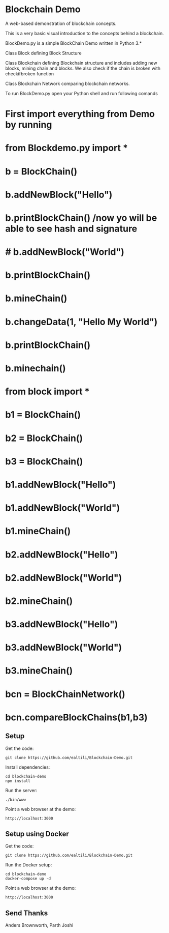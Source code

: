 # Blockchain Demo
A web-based demonstration of blockchain concepts.

This is a very basic visual introduction to the concepts behind a blockchain. 

BlockDemo.py is a simple BlockChain Demo written in Python 3.* 

Class Block defining Block Structure

Class Blockchain defining Blockchain structure and includes adding new blocks, mining chain and blocks. We also check if the chain is broken with checkifbroken function

Class Blockchain Network  comparing blockchain networks.

To run BlockDemo.py open your Python shell and run following comands
# First import everything from Demo by running 
# from Blockdemo.py import * 
# b = BlockChain()
# b.addNewBlock("Hello")
# b.printBlockChain()  /now yo will be able to see hash and signature
# # b.addNewBlock("World")
# b.printBlockChain()
# b.mineChain()
# b.changeData(1, "Hello My World")
# b.printBlockChain()
# b.minechain()

# from block import *
# b1 = BlockChain()
# b2 = BlockChain()
# b3 = BlockChain()
# b1.addNewBlock("Hello")
# b1.addNewBlock("World")
# b1.mineChain()

# b2.addNewBlock("Hello")
# b2.addNewBlock("World")
# b2.mineChain()

# b3.addNewBlock("Hello")
# b3.addNewBlock("World")
# b3.mineChain()

# bcn = BlockChainNetwork()
# bcn.compareBlockChains(b1,b3)



## Setup
Get the code:

```
git clone https://github.com/ealtili/Blockchain-Demo.git
```

Install dependencies:

```
cd blockchain-demo
npm install
```
Run the server:

```
./bin/www
```

Point a web browser at the demo:

```
http://localhost:3000
```

## Setup using Docker

Get the code:

```
git clone https://github.com/ealtili/Blockchain-Demo.git
```

Run the Docker setup:

```
cd blockchain-demo
docker-compose up -d
```

Point a web browser at the demo:

```
http://localhost:3000
```

## Send Thanks
Anders Brownworth, Parth Joshi
